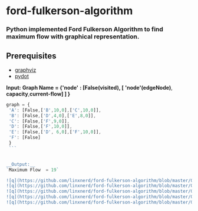# ford-fulkerson-algorithm
### Python implemented Ford Fulkerson Algorithm to find maximum flow with graphical representation.

## Prerequisites ##

* [graphviz](https://pypi.org/project/graphviz/)
* [pydot](https://pypi.org/project/pydot/)


__Input:__
    __Graph Name__ __= {'node'__ __: [False(visited), [__ __'node'(edgeNode)__, __capacity__,__current-flow] ] }__


   ``` javascript
   graph = {
    'A': [False,['B',10,0],['C',10,0]],
    'B': [False,['D',4,0],['E',8,0]],
    'C': [False,['F',9,0]],
    'D': [False,['F',10,0]],
    'E': [False,['D', 6,0],['F',10,0]],
    'F': [False]
    }
    ```


__Output:__
`Maximum Flow  = 19`

![q](https://github.com/linxnerd/ford-fulkerson-algorithm/blob/master/Graphs/0.png)
![q](https://github.com/linxnerd/ford-fulkerson-algorithm/blob/master/Graphs/1.png)
![q](https://github.com/linxnerd/ford-fulkerson-algorithm/blob/master/Graphs/2.png)
![q](https://github.com/linxnerd/ford-fulkerson-algorithm/blob/master/Graphs/3.png)
![q](https://github.com/linxnerd/ford-fulkerson-algorithm/blob/master/Graphs/4.png)
